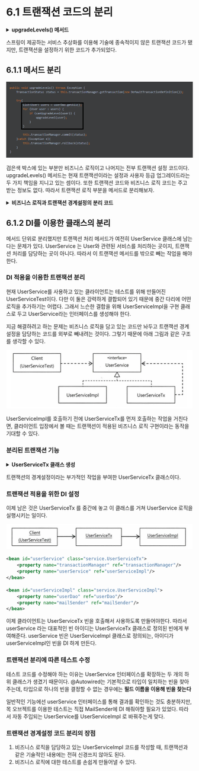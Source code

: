 # 6.1 트랜잭션 코드의 분리

<details>
<summary><b>upgradeLevels() 메서드</b></summary>
<div markdown="1">

```java
public void upgradeLevels() throws Exception {
    TransactionStatus status = this.transactionManager.getTransaction(new DefaultTransactionDefinition());

    try{
        List<User> users = userDao.getAll();
        for (User user : users) {
            if (canUpgradeLevel(user)) {
                upgradeLevel(user);
            }
        }
        
        this.transactionManager.commit(status);
    }catch (Exception e){
        this.transactionManager.rollback(status);
    }
}
```

</div>
</details>

스프링이 제공하는 서비스 추상화를 이용해 기술에 종속적이지 않은 트랜잭션 코드가 됐지만,
트랜잭션을 설정하기 위한 코드가 추가되었다.

## 6.1.1 메서드 분리

![img_4.png](image1/img_4.png)

검은색 박스에 있는 부분만 비즈니스 로직이고 나머지는 전부 트랜잭션 설정 코드이다.
upgradeLevels() 메서드는 현재 트랜잭션이라는 설정과 사용자 등급 업그레이드라는 두 가지 책임을 지니고 있는 셈이다.
또한 트랜잭션 코드와 비즈니스 로직 코드는 주고 받는 정보도 없다. 따라서 트랜잭션 로직 부분을 메서드로 분리해보자.

<details>
<summary><b>비즈니스 로직과 트랜잭션 경계설정의 분리 코드</b></summary>
<div markdown="1">

```java
private void upgradeLevelsInternal(){
    List<User> users = userDao.getAll();
    for (User user : users) {
        if (canUpgradeLevel(user)) {
            upgradeLevel(user);
        }
    }
}

public void upgradeLevels() throws Exception {
TransactionStatus status = this.transactionManager.getTransaction(new DefaultTransactionDefinition());

    try{
        upgradeLevelsInternal();   
        this.transactionManager.commit(status);
    }catch (Exception e){
        this.transactionManager.rollback(status);
    }
}
```

</div>
</details>


## 6.1.2 DI를 이용한 클래스의 분리

메서드 단위로 분리했지만 트랜잭션 처리 메서드가 여전히 UserService 클래스에 남는다는 문제가 있다.
UserService 는 User와 관련된 서비스를 처리하는 곳이지, 트랜잭션 처리를 담당하는 곳이 아니다.
따라서 이 트랜잭션 메서드를 밖으로 빼는 작업을 해야 한다.

### DI 적용을 이용한 트랜잭션 분리

현재 UserService를 사용하고 있는 클라이언트는 테스트를 위해 만들어진 UserServiceTest이다.
다만 이 둘은 강력하게 결합되어 있기 때문에 중간 다리에 어떤 로직을 추가하기는 어렵다.
그래서 느슨한 결합을 위해 UserServiceImpl을 구현 클래스로 두고 UserService라는 인터페이스를 생성해야 한다.

지금 해결하려고 하는 문제는 비즈니스 로직을 담고 있는 코드만 놔두고 트랜잭션 경계설정을 담당하는 코드를
외부로 빼내려는 것이다. 그렇기 때문에 아래 그림과 같은 구조를 생각할 수 있다.

![img_5.png](image1/img_5.png)

UserServiceImpl를 호출하기 전에 UserServiceTx를 먼저 호출하는 작업을 거친다면,
클라이언트 입장에서 볼 때는 트랜잭션이 적용된 비즈니스 로직 구현이라는 동작을 기대할 수 있다.

### 분리된 트랜잭션 기능

<details>
<summary><b>UserServiceTx 클래스 생성</b></summary>
<div markdown="1">

```java
public class UserServiceTx implements UserService{
    UserService userService;
    PlatformTransactionManager transactionManager;

    public void setTransactionManager(PlatformTransactionManager transactionManager) {
        this.transactionManager = transactionManager;
    }

    public void setUserService(UserService userService) {
        this.userService = userService;
    }

    @Override
    public void add(User user) {
        userService.add(user);
    }

    @Override
    public void upgradeLevels() {
        TransactionStatus status = this.transactionManager
                .getTransaction(new DefaultTransactionDefinition());
        try {
            userService.upgradeLevels();
            this.transactionManager.commit(status);
        } catch (RuntimeException e) {
            this.transactionManager.rollback(status);
            throw e;
        }
    }
}
```

</div>
</details>

트랜잭션의 경계설정이라는 부가적인 작업을 부여한 UserServiceTx 클래스이다.

### 트랜잭션 적용을 위한 DI 설정

이제 남은 것은 UserServiceTx 를 중간에 놓고 이 클래스를 거쳐 UserService 로직을 실행시키는 일이다.

![img_6.png](image1/img_6.png)

```xml
<bean id="userService" class="service.UserServiceTx">
    <property name="transactionManager" ref="transactionManager"/>
    <property name="userService" ref="userServiceImpl"/>
</bean>

<bean id="userServiceImpl" class="service.UserServiceImpl">
    <property name="userDao" ref="userDao"/>
    <property name="mailSender" ref="mailSender"/>
</bean>

```

이제 클라이언트는 UserServiceTx 빈을 호출해서 사용하도록 만들어야한다.
따라서 userService 라는 대표적인 빈 아이디는 UserServiceTx 클래스로 정의된 빈에게 부여해준다.
userService 빈은 UserServiceImpl 클래스로 정의되는, 아이디가 userServiceImpl인 빈을 DI 하게 만든다.

### 트랜잭션 분리에 따른 테스트 수정

테스트 코드를 수정해야 하는 이유는 UserService 인터페이스를 확장하는 두 개의 하위 클래스가 생겼기 때문이다.
@Autowired는 기본적으로 타입이 일치하는 빈을 찾아주는데, 타입으로 하나의 빈을 결정할 수 없는 경우에는
**필드 이름을 이용해 빈을 찾는다**

일반적인 기능에선 userService 인터페이스를 통해 결과를 확인하는 것도 충분하지만,
목 오브젝트를 이용한 테스트는 직접 MailSender에 DI 해줘야할 필요가 있었다.
따라서 자동 주입되는 UserService를 UserServiceImpl 로 바꿔주는게 맞다.

### 트랜잭션 경계설정 코드 분리의 장점

1. 비즈니스 로직을 담당하고 있는 UserServiceImpl 코드를 작성할 때, 트랜잭션과 같은 기술적인 내용에는 전혀 신경쓰지 않아도 된다.
2. 비즈니스 로직에 대한 테스트를 손쉽게 만들어낼 수 있다.

